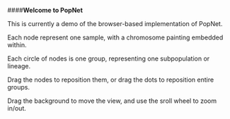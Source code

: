 ####**Welcome to PopNet**

This is currently a demo of the browser-based implementation of PopNet. 

Each node represent one sample, with a chromosome painting embedded within.

Each circle of nodes is one group, representing one subpopulation or lineage.

Drag the nodes to reposition them, or drag the dots to reposition entire groups.

Drag the background to move the view, and use the sroll wheel to zoom in/out. 


